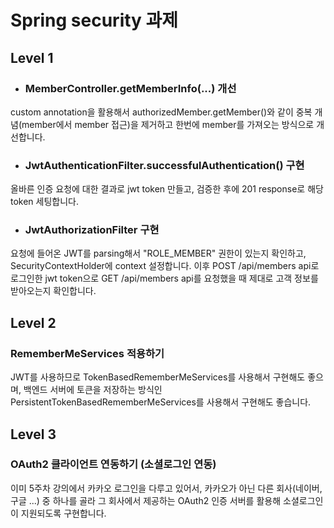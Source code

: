 # Spring security 과제

## Level 1

* ### MemberController.getMemberInfo(...) 개선

custom annotation을 활용해서 authorizedMember.getMember()와 같이 중복 개념(member에서 member 접근)을 제거하고 한번에 member를 가져오는 방식으로 개선합니다.

* ### JwtAuthenticationFilter.successfulAuthentication() 구현

올바른 인증 요청에 대한 결과로 jwt token 만들고, 검증한 후에 201 response로 해당 token 세팅합니다.

* ### JwtAuthorizationFilter 구현

요청에 들어온 JWT를 parsing해서 "ROLE_MEMBER" 권한이 있는지 확인하고, SecurityContextHolder에 context 설정합니다.
이후 POST /api/members api로 로그인한 jwt token으로 GET /api/members api를 요청했을 때 제대로 고객 정보를 받아오는지 확인합니다.



## Level 2

### RememberMeServices 적용하기

JWT를 사용하므로 TokenBasedRememberMeServices를 사용해서 구현해도 좋으며, 백엔드 서버에 토큰을 저장하는 방식인 PersistentTokenBasedRememberMeServices를 사용해서 구현해도 좋습니다.



## Level 3

### OAuth2 클라이언트 연동하기 (소셜로그인 연동)

이미 5주차 강의에서 카카오 로그인을 다루고 있어서, 카카오가 아닌 다른 회사(네이버, 구글 ...) 중 하나를 골라 그 회사에서 제공하는 OAuth2 인증 서버를 활용해 소셜로그인이 지원되도록 구현합니다. 
